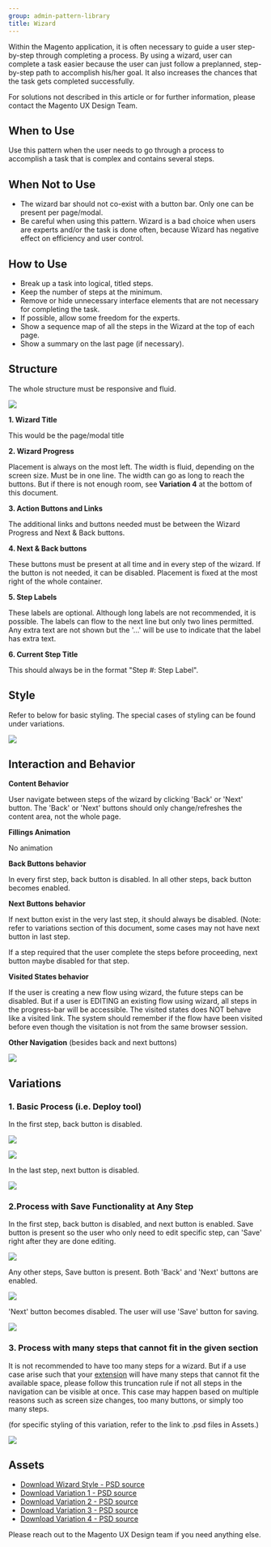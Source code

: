 ```yaml
---
group: admin-pattern-library
title: Wizard
---
```

Within the Magento application, it is often necessary to guide a user step-by-step through completing a process. By using a wizard, user can complete a task easier because the user can just follow a preplanned, step-by-step path to accomplish his/her goal. It also increases the chances that the task gets completed successfully.

For solutions not described in this article or for further information, please contact the Magento UX Design Team.

## When to Use

Use this pattern when the user needs to go through a process to accomplish a task that is complex and contains several steps.

## When Not to Use

* The wizard bar should not co-exist with a button bar. Only one can be present per page/modal.
* Be careful when using this pattern. Wizard is a bad choice when users are experts and/or the task is done often, because Wizard has negative effect on efficiency and user control.

## How to Use

* Break up a task into logical, titled steps.
* Keep the number of steps at the minimum.
* Remove or hide unnecessary interface elements that are not necessary for completing the task.
* If possible, allow some freedom for the experts.
* Show a sequence map of all the steps in the Wizard at the top of each page.
* Show a summary on the last page (if necessary).

## Structure

The whole structure must be responsive and fluid.

![](img/structure-wizard.jpg)

**1. Wizard Title**

This would be the page/modal title

**2. Wizard Progress**

Placement is always on the most left. The width is fluid, depending on the screen size. Must be in one line. The width can go as long to reach the buttons. But if there is not enough room, see **Variation 4** at the bottom of this document.

**3. Action Buttons and Links**

The additional links and buttons needed must be between the Wizard Progress and Next & Back buttons.

**4. Next & Back buttons**

These buttons must be present at all time and in every step of the wizard. If the button is not needed, it can be disabled. Placement is fixed at the most right of the whole container.

**5. Step Labels**

These labels are optional. Although long labels are not recommended, it is possible. The labels can flow to the next line but only two lines permitted. Any extra text are not shown but the '...' will be use to indicate that the label has extra text.

**6. Current Step Title**

This should always be in the format "Step #: Step Label".

## Style

Refer to below for basic styling. The special cases of styling can be found under variations.

![](img/wizard-pattern-styles.jpg)

## Interaction and Behavior

**Content Behavior**

User navigate between steps of the wizard by clicking 'Back' or 'Next' button.
The 'Back' or 'Next' buttons should only change/refreshes the content area, not the whole page.

**Fillings Animation**

No animation

**Back Buttons behavior**

In every first step, back button is disabled. In all other steps, back button becomes enabled.

**Next Buttons behavior**

If next button exist in the very last step, it should always be disabled. (Note: refer to variations section of this document, some cases may not have next button in last step.

If a step required that the user complete the steps before proceeding, next button maybe disabled for that step.

**Visited States behavior**

If the user is creating a new flow using wizard, the future steps can be disabled. But if a user is EDITING an existing flow using wizard, all steps in the progress-bar will be accessible. The visited states does NOT behave like a visited link. The system should remember if the flow have been visited before even though the visitation is not from the same browser session.

**Other Navigation** (besides back and next buttons)

![](img/wizard-pattern-behavior.jpg)

## Variations

### 1. Basic Process (i.e. Deploy tool)

In the first step, back button is disabled.

![](img/Variation1.1.png)

![](img/Variation1.2.png)

In the last step, next button is disabled.

![](img/Variation1.3.png)

### 2.Process with Save Functionality at Any Step

In the first step, back button is disabled, and next button is enabled. Save button is present so the user who only need to edit specific step, can 'Save' right after they are done editing.

![](img/Variation3.1.png)

Any other steps, Save button is present. Both 'Back' and 'Next' buttons are enabled.

![](img/Variation3.2.png)

'Next' button becomes disabled. The user will use 'Save' button for saving.

![](img/Variation3.3.png)

### 3. Process with many steps that cannot fit in the given section

It is not recommended to have too many steps for a wizard. But if a use case arise such that your [extension](https://glossary.magento.com/extension) will have many steps that cannot fit the available space, please follow this truncation rule if not all steps in the navigation can be visible at once. This case may happen based on multiple reasons such as screen size changes, too many buttons, or simply too many steps.

(for specific styling of this variation, refer to the link to .psd files in Assets.)

![](img/Variation4.png)

## Assets

* [Download Wizard Style - PSD source](src/wizard-pattern-styles.psd)
* [Download Variation 1 - PSD source](src/Variation1.psd)
* [Download Variation 2 - PSD source](src/Variation2.psd)
* [Download Variation 3 - PSD source](src/Variation3.psd)
* [Download Variation 4 - PSD source](src/Variation4.psd)

Please reach out to the Magento UX Design team if you need anything else.
